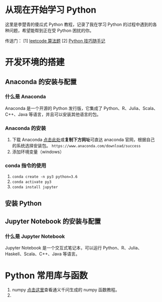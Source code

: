 # 从现在开始学习 Python

这里是李楚青的傻瓜式 Python 教程，记录了我在学习 Python 的过程中遇到的各种问题，希望能帮到正在受 Python 困扰的你。

传送门：
[1] [leetcode 算法题](.\leetcode\算法题合集.md)
[2] [Python 技巧随手记](.\Python技巧随手记.md)

# 开发环境的搭建

## Anaconda 的安装与配置

### 什么是 Anaconda

Anaconda 是一个开源的 Python 发行版，它集成了 Python、R、Julia、Scala、C++、Java 等语言，并且可以安装其他语言的包。

### Anaconda 的安装

1. 下载 Anaconda
   [点击此处](https://www.anaconda.com/download/success)或**复制下方网址**可直达 anaconda 官网，根据自己的系统选择安装包。
   `https://www.anaconda.com/download/success`
2. 添加环境变量（windows）

### conda 指令的使用

1. `conda create -n py3 python=3.6`
2. `conda activate py3`
3. `conda install jupyter`

## 安装 Python

## Jupyter Notebook 的安装与配置

### 什么是 Jupyter Notebook

Jupyter Notebook 是一个交互式笔记本，可以运行 Python、R、Julia、Haskell、Scala、C++、Java 等语言。

# Python 常用库与函数

1. numpy
   [点击这里](.\tongyi\numpy.md)查看通义千问生成的 numpy 函数教程。
2.
